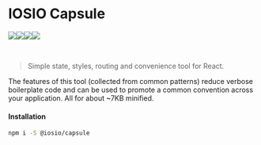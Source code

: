 # IOSIO Capsule
<img src="https://img.shields.io/circleci/project/github/iosio/capsule.svg?style=flat-square" /><img src="https://img.shields.io/npm/v/@iosio/capsule.svg?style=flat-square" /><img src="https://img.shields.io/bundlephobia/min/@iosio/capsule.svg?style=flat-square" /><img src="https://img.shields.io/bundlephobia/minzip/@iosio/capsule.svg?style=flat-square" />

<br/>

> Simple state, styles, routing and convenience tool for React.
 

The features of this tool (collected from common patterns) reduce
verbose boilerplate code and can be used to promote a common
convention across your application. All for about ~7KB minified.


#### Installation 

```sh
npm i -S @iosio/capsule
```


